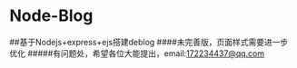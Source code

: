 # Node-Blog
##基于Nodejs+express+ejs搭建deblog
####未完善版，页面样式需要进一步优化
#####有问题处，希望各位大能提出，email:172234437@qq.com
